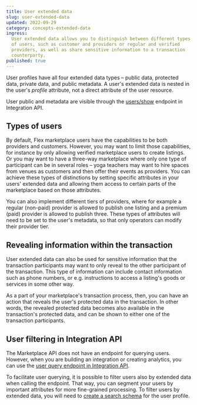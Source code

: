 ```yaml
---
title: User extended data
slug: user-extended-data
updated: 2022-09-29
category: concepts-extended-data
ingress:
  User extended data allows you to distinguish between different types
  of users, such as customer and providers or regular and verified
  providers, as well as share sensitive information to a transaction
  counterparty.
published: true
---
```


User profiles have all four extended data types – public data, protected
data, private data, and public metadata. A user's extended data is
nested in the user's _profile_ attribute, not a direct attribute of the
user resource.

User public and metadata are visible through the
[users/show](https://www.sharetribe.com/api-reference/marketplace.html#show-user)
endpoint in Integration API.

## Types of users

By default, Flex marketplace users have the capabilities to be both
providers and customers. However, you may want to limit those
capabilities, for instance by only allowing verified marketplace users
to create listings. Or you may want to have a three-way marketplace
where only one type of participant can be in several roles – yoga
teachers may want to hire spaces from venues as customers and then offer
their events as providers. You can achieve these types of distinctions
by setting specific attributes in your users' extended data and allowing
them access to certain parts of the marketplace based on those
attributes.

You can also implement different tiers of providers, where for example a
regular (non-paid) provider is allowed to publish one listing and a
premium (paid) provider is allowed to publish three. These types of
attributes will need to be set to the user's metadata, so that only
operators can modify their provider tier.

## Revealing information within the transaction

User extended data can also be used for sensitive information that the
transaction participants may want to only reveal to the other
participant of the transaction. This type of information can include
contact information such as phone numbers, or e.g. instructions to
access a listing's goods or services in some other way.

As a part of your marketplace's transaction process, then, you can have
an action that reveals the user's protected data in the transaction. In
other words, the revealed protected data becomes also available in the
transaction's protected data, and can be shown to either one of the
transaction participants.

## User filtering in Integration API

The Marketplace API does not have an endpoint for querying users.
However, when you are building an integration or creating analytics, you
can use the
[user query endpoint in Integration API](https://www.sharetribe.com/api-reference/integration.html#query-users).

To facilitate user querying, it is possible to filter users also by
extended data when calling the endpoint. That way, you can segment your
users by important attributes for more fine-grained processing. To
filter users by extended data, you will need to
[create a search schema](/how-to/manage-search-schemas-with-flex-cli/)
for the user profile.
